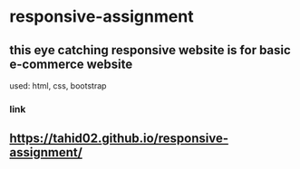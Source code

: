 # responsive-assignment
## this eye catching responsive website is for basic e-commerce website
used: html, css, bootstrap
### link
## https://tahid02.github.io/responsive-assignment/
